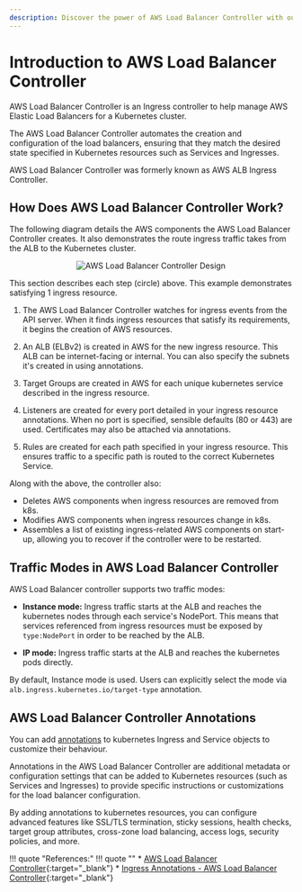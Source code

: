 ```yaml
---
description: Discover the power of AWS Load Balancer Controller with our comprehensive introduction. Learn how to efficiently manage and optimize load balancing in your EKS infrastructure. Get started with our informative guide and enhance your Kubernetes capabilities now!
---
```


# Introduction to AWS Load Balancer Controller

AWS Load Balancer Controller is an Ingress controller to help manage AWS Elastic Load Balancers for a Kubernetes cluster.

The AWS Load Balancer Controller automates the creation and configuration of the load balancers, ensuring that they match the desired state specified in Kubernetes resources such as Services and Ingresses.

AWS Load Balancer Controller was formerly known as AWS ALB Ingress Controller.


## How Does AWS Load Balancer Controller Work?

The following diagram details the AWS components the AWS Load Balancer Controller creates. It also demonstrates the route ingress traffic takes from the ALB to the Kubernetes cluster.

<p align="center">
    <img src="../../../../assets/eks-course-images/ingress/aws-load-balancer-controller-design.png" alt="AWS Load Balancer Controller Design" />
</p>

This section describes each step (circle) above. This example demonstrates satisfying 1 ingress resource.

1. The AWS Load Balancer Controller watches for ingress events from the API server. When it finds ingress resources that satisfy its requirements, it begins the creation of AWS resources.

2. An ALB (ELBv2) is created in AWS for the new ingress resource. This ALB can be internet-facing or internal. You can also specify the subnets it's created in using annotations.

3. Target Groups are created in AWS for each unique kubernetes service described in the ingress resource.

4. Listeners are created for every port detailed in your ingress resource annotations. When no port is specified, sensible defaults (80 or 443) are used. Certificates may also be attached via annotations.

5. Rules are created for each path specified in your ingress resource. This ensures traffic to a specific path is routed to the correct Kubernetes Service.

Along with the above, the controller also:

- Deletes AWS components when ingress resources are removed from k8s.
- Modifies AWS components when ingress resources change in k8s.
- Assembles a list of existing ingress-related AWS components on start-up, allowing you to recover if the controller were to be restarted.


## Traffic Modes in AWS Load Balancer Controller

AWS Load Balancer controller supports two traffic modes:

- **Instance mode:** Ingress traffic starts at the ALB and reaches the kubernetes nodes through each service's NodePort. This means that services referenced from ingress resources must be exposed by `type:NodePort` in order to be reached by the ALB.

- **IP mode:** Ingress traffic starts at the ALB and reaches the kubernetes pods directly.

By default, Instance mode is used. Users can explicitly select the mode via `alb.ingress.kubernetes.io/target-type` annotation.


## AWS Load Balancer Controller Annotations

You can add [annotations] to kubernetes Ingress and Service objects to customize their behaviour.

Annotations in the AWS Load Balancer Controller are additional metadata or configuration settings that can be added to Kubernetes resources (such as Services and Ingresses) to provide specific instructions or customizations for the load balancer configuration.

By adding annotations to kubernetes resources, you can configure advanced features like SSL/TLS termination, sticky sessions, health checks, target group attributes, cross-zone load balancing, access logs, security policies, and more.



!!! quote "References:"
    !!! quote ""
        * [AWS Load Balancer Controller]{:target="_blank"}
        * [Ingress Annotations - AWS Load Balancer Controller]{:target="_blank"}


<!-- Hyperlinks -->
[annotations]: https://kubernetes-sigs.github.io/aws-load-balancer-controller/v2.6/guide/ingress/annotations/
[AWS Load Balancer Controller]: https://kubernetes-sigs.github.io/aws-load-balancer-controller/v2.6/
[Ingress Annotations - AWS Load Balancer Controller]: https://kubernetes-sigs.github.io/aws-load-balancer-controller/v2.6/guide/ingress/annotations/